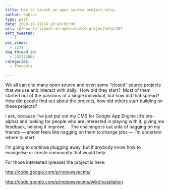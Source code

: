 ```yaml
---
title: How to launch an open source project…help…
author: koblas
type: post
date: 2008-10-31T16:20:43+00:00
url: /p/how-to-launch-an-open-source-projecthelp/197
aktt_tweeted:
  - 1
pvc_views:
  - 2279
dsq_thread_id:
  - 202175088
categories:
  - Thoughts

---
```

We all can cite many open source and even some &#8220;closed&#8221; source projects that we use and interact with daily.  How did they start?  Most of them started out of the passions of a single individual, but how did that spread?  How did people find out about the projects, how did others start building on these projects?

I ask, because I&#8217;ve just put out my CMS for Google App Engine (it&#8217;s pre-alpha) and looking for people who are interested in playing with it, giving me feedback, helping it improve.    The challenge is out side of nagging on my friends &#8212; amost feels like nagging on them to change jobs &#8212; I&#8217;m uncertain where to start.

I&#8217;m going to continue plugging away, but if anybody know how to evangelise or create community that would help.

For those interested (please) the project is here:

<http://code.google.com/p/notewavecms/>

<http://code.google.com/p/notewavecms/wiki/Installation>
